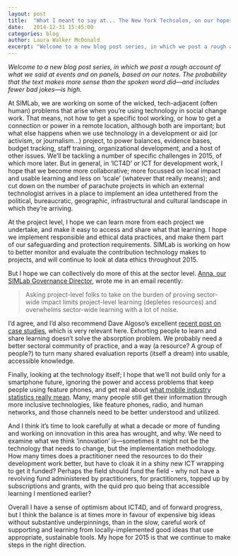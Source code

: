 ```yaml
---
layout: post
title:  "What I meant to say at... The New York Techsalon, on our hopes and fears for 2015!"
date:   2014-12-31 15:45:00
categories: blog
author: Laura Walker McDonald
excerpt: "Welcome to a new blog post series, in which we post a rough account of what we said at events and on panels, based on our notes. The probability that the text makes more sense than the spoken word did&mdash;and includes fewer bad jokes&mdash;is high."
---
```

*Welcome to a new blog post series, in which we post a rough account of what we said at events and on panels, based on our notes. The probability that the text makes more sense than the spoken word did&mdash;and includes fewer bad jokes&mdash;is high.*

At SIMLab, we are working on some of the wicked, tech-adjacent (often human) problems that arise when you’re using technology in social change work. That means, not how to get a specific tool working, or how to get a connection or power in a remote location, although both are important; but what else happens when we use technology in a development or aid (or activism, or journalism...) project, to power balances, evidence bases, budget tracking, staff training, organizational development, and a host of other issues. We’ll be tackling a number of specific challenges in 2015, of which more later. But in general, in ‘ICT4D’ or ICT for development work, I hope that we become more collaborative; more focussed on local impact and usable learning and less on ‘scale’ (whatever that really means); and cut down on the number of parachute projects in which an external technologist arrives in a place to implement an idea untethered from the political, bureaucratic, geographic, infrastructural and cultural landscape in which they’re arriving.

At the project level, I hope we can learn more from each project we undertake, and make it easy to access and share what that learning. I hope we implement responsible and ethical data practices, and make them part of our safeguarding and protection requirements. SIMLab is working on how to better monitor and evaluate the contribution technology makes to projects, and will continue to look at data ethics throughout 2015.

But I hope we can collectively do more of this at the sector level. [Anna, our SIMLab Governance Director](http://simlab.org/team#anna), wrote me in an email recently:

> Asking project-level folks to take on the burden of proving sector-wide impact limits project-level learning (depletes resources) and overwhelms sector-wide learning with a lot of noise.

I’d agree, and I’d also recommend Dave Algoso’s excellent [recent post on case studies](http://algoso.org/2014/12/16/case-studies-as-a-tool-for-sector-learning/), which is very relevant here. Exhorting people to learn and share learning doesn’t solve the absorption problem. We probably need a better sectoral community of practice, and a way (a resource? A group of people?) to turn many shared evaluation reports (itself a dream) into usable, accessible knowledge.

Finally, looking at the technology itself; I hope that we’ll not build only for a smartphone future, ignoring the power and access problems that keep people using feature phones, and get real about [what mobile industry statistics really mean](https://gsmaintelligence.com/analysis/2014/05/measuring-mobile-penetration/430/). Many, many people still get their information through more inclusive technologies, like feature phones, radio, and human networks, and those channels need to be better understood and utilized.

And I think it’s time to look carefully at what a decade or more of funding and working on innovation in this area has wrought, and why. We need to examine what we think ‘innovation’ is&mdash;sometimes it might not be the technology that needs to change, but the implementation methodology. How many times does a practitioner need the resources to do their development work better, but have to cloak it in a shiny new ICT wrapping to get it funded? Perhaps the field should fund the field - why not have a revolving fund administered by practitioners, for practitioners, topped up by subscriptions and grants, with the quid pro quo being that accessible learning I mentioned earlier?

Overall I have a sense of optimism about ICT4D, and of forward progress, but I think the balance is at times more in favour of expensive big ideas without substantive underpinnings, than in the slow, careful work of supporting and learning from locally-implemented good ideas that use appropriate, sustainable tools. My hope for 2015 is that we continue to make steps in the right direction.